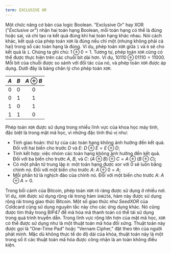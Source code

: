 ```yaml
---
term: EXCLUSIVE OR
---
```


Một chức năng cơ bản của logic Boolean. "Exclusive Or" hay XOR ("*Exclusive or*") nhận hai toán hạng Boolean, mỗi toán hạng có thể là đúng hoặc sai, và chỉ tạo ra kết quả đúng khi hai toán hạng khác nhau. Nói cách khác, kết quả của phép toán `XOR` là đúng nếu chỉ một (nhưng không phải cả hai) trong số các toán hạng là đúng. Ví dụ, phép toán `XOR` giữa `1` và `0` sẽ cho kết quả là `1`. Chúng ta ghi chú: $1 \oplus 0 = 1$. Tương tự, phép toán `XOR` cũng có thể được thực hiện trên các chuỗi bit dài hơn. Ví dụ, $10110 \oplus 01110 = 11000$. Mỗi bit của chuỗi được so sánh với đối tác của nó, và phép toán `XOR` được áp dụng. Dưới đây là bảng chân lý cho phép toán `XOR`:

<div align="center">

| $A$ | $B$ | $A \oplus B$ |
|:---:|:---:|:------------:|
| $0$ | $0$ |      $0$     |
| $0$ | $1$ |      $1$     |
| $1$ | $0$ |      $1$     |
| $1$ | $1$ |      $0$     |

</div>

Phép toán `XOR` được sử dụng trong nhiều lĩnh vực của khoa học máy tính, đặc biệt là trong mật mã học, vì những đặc tính thú vị như:
* Tính giao hoán: thứ tự của các toán hạng không ảnh hưởng đến kết quả. Đối với hai biến cho trước $D$ và $E$: $D \oplus E = E \oplus D$;
* Tính kết hợp: việc nhóm các toán hạng không ảnh hưởng đến kết quả. Đối với ba biến cho trước $A$, $B$, và $C$: $(A \oplus B) \oplus C = A \oplus (B \oplus C)$;
* Có một phần tử trung lập `0`: một toán hạng được xor với 0 sẽ luôn bằng chính nó. Đối với một biến cho trước $A$: $A \oplus 0 = A$;
* Mỗi phần tử là nghịch đảo của chính nó. Đối với một biến cho trước $A$: $A \oplus A = 0$.

Trong bối cảnh của Bitcoin, phép toán `XOR` rõ ràng được sử dụng ở nhiều nơi. Ví dụ, `XOR` được sử dụng rộng rãi trong hàm `SHA256`, hàm này được sử dụng rộng rãi trong giao thức Bitcoin. Một số giao thức như *SeedXOR* của Coldcard cũng sử dụng nguyên tắc này cho các ứng dụng khác. Nó cũng được tìm thấy trong BIP47 để mã hóa mã thanh toán có thể tái sử dụng trong quá trình truyền dẫn.
Trong lĩnh vực rộng lớn hơn của mật mã học, `XOR` có thể được sử dụng như là một thuật toán mã hóa đối xứng. Thuật toán này được gọi là "One-Time Pad" hoặc "Vernam Cipher," đặt theo tên của người phát minh. Mặc dù không thực tế do độ dài của khóa, thuật toán này là một trong số ít các thuật toán mã hóa được công nhận là an toàn không điều kiện.